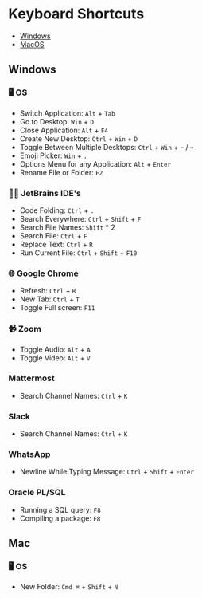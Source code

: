 # Keyboard Shortcuts 

- [Windows](#windows)
- [MacOS](#mac)

## Windows

### 🖥 OS
- Switch Application: `Alt` + `Tab`
- Go to Desktop: `Win` + `D`
- Close Application: `Alt` + `F4`
- Create New Desktop: `Ctrl` + `Win` + `D`
- Toggle Between Multiple Desktops: `Ctrl` + `Win` + `⬅` / `➡`
- Emoji Picker: `Win` + `.`
- Options Menu for any Application: `Alt` + `Enter`
- Rename File or Folder: `F2`

### 👩‍💻 JetBrains IDE's

- Code Folding: `Ctrl` + `.`
- Search Everywhere: `Ctrl` + `Shift` + `F`
- Search File Names: `Shift` * 2
- Search File: `Ctrl` + `F`
- Replace Text: `Ctrl` + `R`
- Run Current File: `Ctrl` + `Shift` + `F10`

### 🌐  Google Chrome
- Refresh: `Ctrl` + `R`
- New Tab: `Ctrl` + `T`
- Toggle Full screen: `F11` 

### 📹 Zoom
- Toggle Audio: `Alt` + `A`
- Toggle Video: `Alt` + `V`

###  Mattermost
- Search Channel Names: `Ctrl` + `K`

### Slack
- Search Channel Names: `Ctrl` + `K`

### WhatsApp
- Newline While Typing Message: `Ctrl` + `Shift` + `Enter`

### Oracle PL/SQL
- Running a SQL query: `F8`
- Compiling a package: `F8`

## Mac

### 🖥 OS
- New Folder: `Cmd ⌘` + `Shift` + `N`
